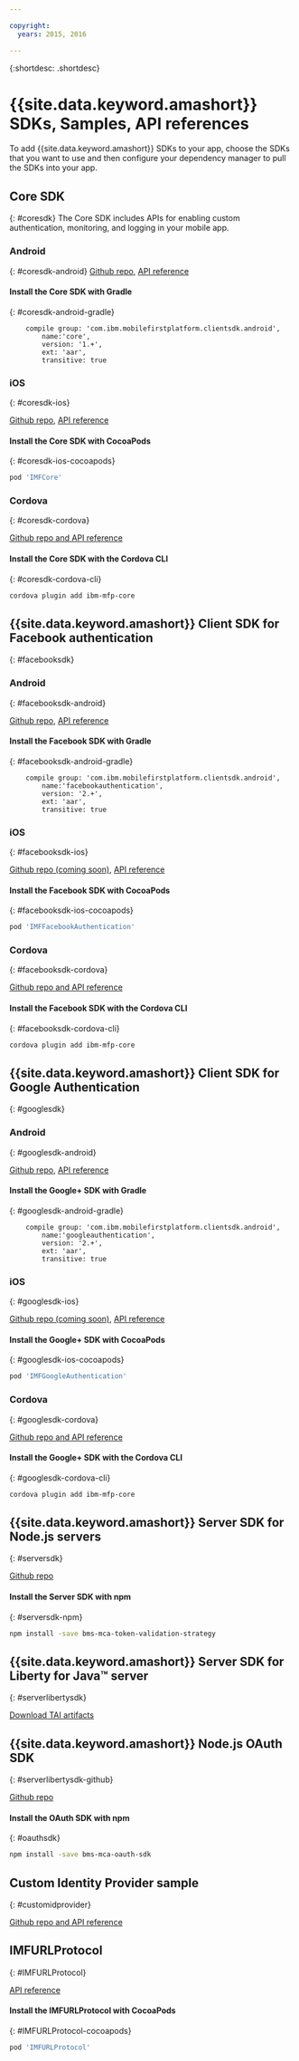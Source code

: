 ```yaml
---

copyright:
  years: 2015, 2016

---
```


{:shortdesc: .shortdesc}

# {{site.data.keyword.amashort}} SDKs, Samples, API references
To add {{site.data.keyword.amashort}} SDKs to your app, choose the SDKs that you want to use and then configure your dependency manager to pull the SDKs into your app.

## Core SDK
{: #coresdk}
The Core SDK includes APIs for enabling custom authentication, monitoring, and logging in your mobile app.

### Android
{: #coresdk-android}
[Github repo](https://github.com/ibm-bluemix-mobile-services/bms-clientsdk-android-core),
[API reference](https://classicdocs.{DomainName}/docs/api/content/api/mobilefirst/android/core-api-doc/overview-summary.html)

#### Install the Core SDK with Gradle
{: #coresdk-android-gradle}

```Gradle
    compile group: 'com.ibm.mobilefirstplatform.clientsdk.android',    
    	name:'core',
    	version: '1.+',
    	ext: 'aar',
    	transitive: true
```

### iOS
{: #coresdk-ios}

[Github repo](#),
[API reference](https://classicdocs.{DomainName}/docs/api/content/api/mobilefirst/ios/IMFCore_api-doc/html/index.html)

#### Install the Core SDK with CocoaPods
{: #coresdk-ios-cocoapods}

```Bash
pod 'IMFCore'
```

### Cordova
{: #coresdk-cordova}

[Github repo and API reference](https://github.com/ibm-bluemix-mobile-services/bms-clientsdk-cordova-plugin-core)

#### Install the Core SDK with the Cordova CLI
{: #coresdk-cordova-cli}

```Bash
cordova plugin add ibm-mfp-core
```

## {{site.data.keyword.amashort}} Client SDK for Facebook authentication
{: #facebooksdk}

### Android
{: #facebooksdk-android}

[Github repo](https://github.com/ibm-bluemix-mobile-services/bms-clientsdk-android-security-facebookauthentication),
[API reference](https://classicdocs.{DomainName}/docs/api/content/api/mobilefirst/android/facebook-api-doc/index.html)

#### Install the Facebook SDK with Gradle
{: #facebooksdk-android-gradle}

```Gradle
    compile group: 'com.ibm.mobilefirstplatform.clientsdk.android',    
    	name:'facebookauthentication',
    	version: '2.+',
    	ext: 'aar',
    	transitive: true
```

### iOS
{: #facebooksdk-ios}

[Github repo (coming soon)](#),
[API reference](https://classicdocs.{DomainName}/docs/api/content/api/mobilefirst/ios/IMFFacebookAuthentication_api-doc/html/index.html)

#### Install the Facebook SDK with CocoaPods
{: #facebooksdk-ios-cocoapods}

```Bash
pod 'IMFFacebookAuthentication'
```

### Cordova
{: #facebooksdk-cordova}

[Github repo and API reference](https://github.com/ibm-bluemix-mobile-services/bms-clientsdk-cordova-plugin-core)

#### Install the Facebook SDK with the Cordova CLI
{: #facebooksdk-cordova-cli}

```Bash
cordova plugin add ibm-mfp-core
```

## {{site.data.keyword.amashort}} Client SDK for Google Authentication
{: #googlesdk}

### Android
{: #googlesdk-android}

[Github repo](https://github.com/ibm-bluemix-mobile-services/bms-clientsdk-android-security-googleauthentication),
[API reference](https://classicdocs.{DomainName}/docs/api/content/api/mobilefirst/android/google-api-doc/index.html)

#### Install the Google+ SDK with Gradle
{: #googlesdk-android-gradle}

```Gradle
    compile group: 'com.ibm.mobilefirstplatform.clientsdk.android',    
    	name:'googleauthentication',
    	version: '2.+',
    	ext: 'aar',
    	transitive: true
```

### iOS
{: #googlesdk-ios}

[Github repo (coming soon)](#),
[API reference](https://classicdocs.{DomainName}/docs/api/content/api/mobilefirst/ios/IMFGoogleAuthentication_api-doc/html/index.html)

#### Install the Google+ SDK with CocoaPods
{: #googlesdk-ios-cocoapods}

```Bash
pod 'IMFGoogleAuthentication'
```

### Cordova
{: #googlesdk-cordova}

[Github repo and API reference](https://github.com/ibm-bluemix-mobile-services/bms-clientsdk-cordova-plugin-core)

#### Install the Google+ SDK with the Cordova CLI
{: #googlesdk-cordova-cli}

```Bash
cordova plugin add ibm-mfp-core
```

## {{site.data.keyword.amashort}} Server SDK for Node.js servers
{: #serversdk}

[Github repo](https://github.com/ibm-bluemix-mobile-services/bms-mca-token-validation-strategy)

#### Install the Server SDK with npm
{: #serversdk-npm}

```Bash
npm install -save bms-mca-token-validation-strategy
```

## {{site.data.keyword.amashort}} Server SDK for Liberty for Java&trade; server
{: #serverlibertysdk}

[Download TAI artifacts](https://imf-tai.{DomainName}/public/TAI.zip)

## {{site.data.keyword.amashort}} Node.js OAuth SDK
{: #serverlibertysdk-github}

[Github repo](https://github.com/ibm-bluemix-mobile-services/bms-mca-oauth-sdk)

#### Install the OAuth SDK with npm
{: #oauthsdk}

```Bash
npm install -save bms-mca-oauth-sdk
```

## Custom Identity Provider sample
{: #customidprovider}

[Github repo and API reference](https://github.com/ibm-bluemix-mobile-services/bms-mca-custom-identity-provider-sample)


## IMFURLProtocol
{: #IMFURLProtocol}

[API reference](https://classicdocs.{DomainName}/docs/api/content/api/mobilefirst/ios/IMFURLProtocol_api-doc/html/index.html)

#### Install the IMFURLProtocol with CocoaPods
{: #IMFURLProtocol-cocoapods}

```Bash
pod 'IMFURLProtocol'
```
